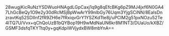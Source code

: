 28wugjKicRuNzYSDWuoHNAgdLGpCaxj1q9g8qEfcBKg6pZ9MJ4jxf6N0GA47LhGcBeQy1O9e2y30dRcMSjBpWwArY99nlbGy76Uqm3YjgSCiNN/8EaIsDnzravtKq52SDIInf2fR9ZH6e7fRxiqvGrY1YSZKdTte8j/uPCIM2g51pxNOzu52Te4ITQ7U/Vvx+qChQoUzB1bQYBop19H9wMdNaUN6kr8M1NT3/DUaUo/kXBZ/GSMF3dsfqTKYTtq0y+gqKdpiWVjydxBW8mbYnA==